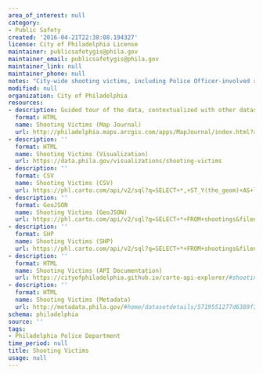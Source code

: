 ```yaml
---
area_of_interest: null
category:
- Public Safety
created: '2016-04-21T22:38:08.194327'
license: City of Philadelphia License
maintainer: publicsafetygis@phila.gov
maintainer_email: publicsafetygis@phila.gov
maintainer_link: null
maintainer_phone: null
notes: "City-wide shooting victims, including Police Officer-involved shootings"
modified: null
organization: City of Philadelphia
resources:
- description: Guided tour of the data, contextualized with other datasets
  format: HTML
  name: Shooting Victims (Map Journal)
  url: http://philadelphia.maps.arcgis.com/apps/MapJournal/index.html?appid=d498be2dde18426193679f5e9ce0e6e5
- description: ''
  format: HTML
  name: Shooting Victims (Visualization)
  url: https://data.phila.gov/visualizations/shooting-victims
- description: ''
  format: CSV
  name: Shooting Victims (CSV)
  url: https://phl.carto.com/api/v2/sql?q=SELECT+*,+ST_Y(the_geom)+AS+lat,+ST_X(the_geom)+AS+lng+FROM+shootings&filename=shootings&format=csv&skipfields=cartodb_id
- description: ''
  format: GeoJSON
  name: Shooting Victims (GeoJSON)
  url: https://phl.carto.com/api/v2/sql?q=SELECT+*+FROM+shootings&filename=shootings&format=geojson&skipfields=cartodb_id
- description: ''
  format: SHP
  name: Shooting Victims (SHP)
  url: https://phl.carto.com/api/v2/sql?q=SELECT+*+FROM+shootings&filename=shootings&format=shp&skipfields=cartodb_id
- description: ''
  format: HTML
  name: Shooting Victims (API Documentation)
  url: https://cityofphiladelphia.github.io/carto-api-explorer/#shootings
- description: ''
  format: HTML
  name: Shooting Victims (Metadata)
  url: http://metadata.phila.gov/#home/datasetdetails/5719551277d6389f3005a610/representationdetails/5719551277d6389f3005a614/
schema: philadelphia
source: ''
tags:
- Philadelphia Police Department
time_period: null
title: Shooting Victims
usage: null
---
```

